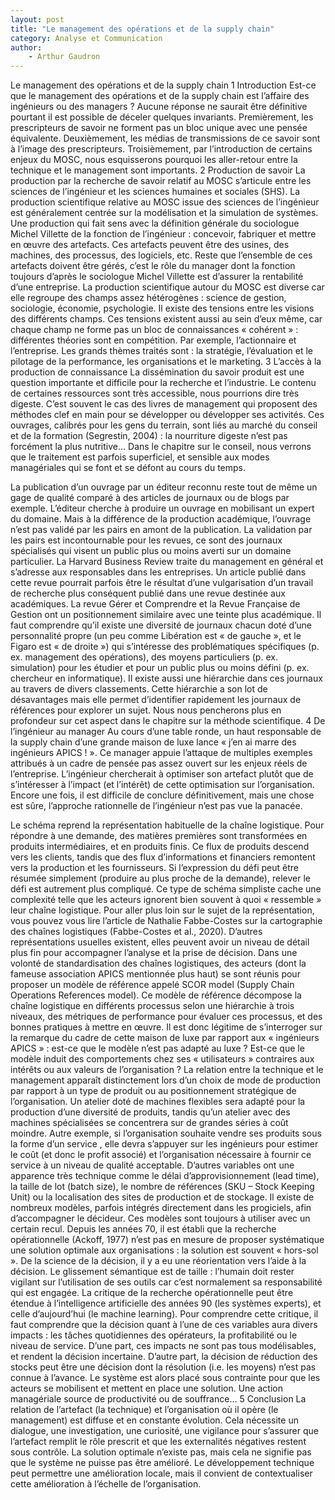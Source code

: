 ```yaml
---
layout: post
title: "Le management des opérations et de la supply chain"
category: Analyse et Communication
author: 
    - Arthur Gaudron
---
```


Le management des opérations et de la supply chain
1	Introduction
Est-ce que le management des opérations et de la supply chain est l’affaire des ingénieurs ou des managers ?
Aucune réponse ne saurait être définitive pourtant il est possible de déceler quelques invariants.
Premièrement, les prescripteurs de savoir ne forment pas un bloc unique avec une pensée équivalente. Deuxièmement, les médias de transmissions de ce savoir sont à l’image des prescripteurs. Troisièmement, par l’introduction de certains enjeux du MOSC, nous esquisserons pourquoi les aller-retour entre la technique et le management sont importants.
2	Production de savoir
La production par la recherche de savoir relatif au MOSC s’articule entre les sciences de l’ingénieur et les sciences humaines et sociales (SHS).
La production scientifique relative au MOSC issue des sciences de l’ingénieur est généralement centrée sur la modélisation et la simulation de systèmes. Une production qui fait sens avec la définition générale du sociologue Michel Villette de la fonction de l’ingénieur : concevoir, fabriquer et mettre en œuvre des artefacts. Ces artefacts peuvent être des usines, des machines, des processus, des logiciels, etc.
Reste que l’ensemble de ces artefacts doivent être gérés, c’est le rôle du manager dont la fonction toujours d’après le sociologue Michel Villette est d’assurer la rentabilité d’une entreprise. La production scientifique autour du MOSC est diverse car elle regroupe des champs assez hétérogènes : science de gestion, sociologie, économie, psychologie. Il existe des tensions entre les visions des différents champs. Ces tensions existent aussi au sein d’eux même, car chaque champ ne forme pas un bloc de connaissances « cohérent » : différentes théories sont en compétition. Par exemple, l’actionnaire et l’entreprise.
Les grands thèmes traités sont : la stratégie, l’évaluation et le pilotage de la performance, les organisations et le marketing. 
3	L’accès à la production de connaissance
La dissémination du savoir produit est une question importante et difficile pour la recherche et l’industrie.
Le contenu de certaines ressources sont très accessible, nous pourrions dire très digeste. C’est souvent le cas des livres de management qui proposent des méthodes clef en main pour se développer ou développer ses activités. Ces ouvrages, calibrés pour les gens du terrain, sont liés au marché du conseil et de la formation (Segrestin, 2004) : la nourriture digeste n’est pas forcément la plus nutritive… Dans le chapitre sur le conseil, nous verrons que le traitement est parfois superficiel, et sensible aux modes managériales qui se font et se défont au cours du temps.

 

La publication d’un ouvrage par un éditeur reconnu reste tout de même un gage de qualité comparé à des articles de journaux ou de blogs par exemple. L’éditeur cherche à produire un ouvrage en mobilisant un expert du domaine. Mais à la différence de la production académique, l’ouvrage n’est pas validé par les pairs en amont de la publication.
La validation par les pairs est incontournable pour les revues, ce sont des journaux spécialisés qui visent un public plus ou moins averti sur un domaine particulier. La Harvard Business Review traite du management en général et s’adresse aux responsables dans les entreprises. Un article publié dans cette revue pourrait parfois être le résultat d’une vulgarisation d’un travail de recherche plus conséquent publié dans une revue destinée aux académiques. La revue Gérer et Comprendre et la Revue Française de Gestion ont un positionnement similaire avec une teinte plus académique.
Il faut comprendre qu’il existe une diversité de journaux chacun doté d’une personnalité propre (un peu comme Libération est « de gauche », et le Figaro est « de droite ») qui s’intéresse des problématiques spécifiques (p. ex. management des opérations), des moyens particuliers (p. ex. simulation) pour les étudier et pour un public plus ou moins défini (p. ex. chercheur en informatique). Il existe aussi une hiérarchie dans ces journaux au travers de divers classements. Cette hiérarchie a son lot de désavantages mais elle permet d’identifier rapidement les journaux de références pour explorer un sujet. Nous nous pencherons plus en profondeur sur cet aspect dans le chapitre sur la méthode scientifique.
4	De l’ingénieur au manager
Au cours d’une table ronde, un haut responsable de la supply chain d’une grande maison de luxe lance « j’en ai marre des ingénieurs APICS  ! ». Ce manager appuie l’attaque de multiples exemples attribués à un cadre de pensée pas assez ouvert sur les enjeux réels de l’entreprise. L’ingénieur chercherait à optimiser son artefact plutôt que de s’intéresser à l’impact (et l’intérêt) de cette optimisation sur l’organisation. Encore une fois, il est difficile de conclure définitivement, mais une chose est sûre, l’approche rationnelle de l’ingénieur n’est pas vue la panacée.
 
Le schéma reprend la représentation habituelle de la chaîne logistique. Pour répondre à une demande, des matières premières sont transformées en produits intermédiaires, et en produits finis. Ce flux de produits descend vers les clients, tandis que des flux d’informations et financiers remontent vers la production et les fournisseurs. Si l’expression du défi peut être résumée simplement (produire au plus proche de la demande), relever le défi est autrement plus compliqué. Ce type de schéma simpliste cache une complexité telle que les acteurs ignorent bien souvent à quoi « ressemble » leur chaîne logistique. Pour aller plus loin sur le sujet de la représentation, vous pouvez vous lire l’article de Nathalie Fabbe-Costes sur la cartographie des chaînes logistiques (Fabbe-Costes et al., 2020).
D’autres représentations usuelles existent, elles peuvent avoir un niveau de détail plus fin pour accompagner l’analyse et la prise de décision. Dans une volonté de standardisation des chaînes logistiques, des acteurs (dont la fameuse association APICS mentionnée plus haut) se sont réunis pour proposer un modèle de référence appelé SCOR model (Supply Chain Operations References model). Ce modèle de référence décompose la chaîne logistique en différents processus selon une hiérarchie à trois niveaux, des métriques de performance pour évaluer ces processus, et des bonnes pratiques à mettre en œuvre. Il est donc légitime de s’interroger sur la remarque du cadre de cette maison de luxe par rapport aux « ingénieurs APICS » : est-ce que le modèle n’est pas adapté au luxe ? Est-ce que le modèle induit des comportements chez ses « utilisateurs » contraires aux intérêts ou aux valeurs de l’organisation ? 
La relation entre la technique et le management apparaît distinctement lors d’un choix de mode de production par rapport à un type de produit ou au positionnement stratégique de l’organisation. Un atelier doté de machines flexibles sera adapté pour la production d’une diversité de produits, tandis qu’un atelier avec des machines spécialisées se concentrera sur de grandes séries à coût moindre. Autre exemple, si l’organisation souhaite vendre ses produits sous la forme d’un service , elle devra s’appuyer sur les ingénieurs pour estimer le coût (et donc le profit associé) et l’organisation nécessaire à fournir ce service à un niveau de qualité acceptable.
D’autres variables ont une apparence très technique comme le délai d’approvisionnement (lead time), la taille de lot (batch size), le nombre de références (SKU – Stock Keeping Unit) ou la localisation des sites de production et de stockage. Il existe de nombreux modèles, parfois intégrés directement dans les progiciels, afin d’accompagner le décideur. Ces modèles sont toujours à utiliser avec un certain recul. Depuis les années 70, il est établi que la recherche opérationnelle (Ackoff, 1977) n’est pas en mesure de proposer systématique une solution optimale aux organisations : la solution est souvent « hors-sol ». De la science de la décision, il y a eu une réorientation vers l’aide à la décision. Le glissement sémantique est de taille : l’humain doit rester vigilant sur l’utilisation de ses outils car c’est normalement sa responsabilité qui est engagée. La critique de la recherche opérationnelle peut être étendue à l’intelligence artificielle des années 90 (les systèmes experts), et celle d’aujourd’hui (le machine learning).
Pour comprendre cette critique, il faut comprendre que la décision quant à l’une de ces variables aura divers impacts : les tâches quotidiennes des opérateurs, la profitabilité ou le niveau de service. D’une part, ces impacts ne sont pas tous modélisables, et rendent la décision incertaine. D’autre part, la décision de réduction des stocks peut être une décision dont la résolution (i.e. les moyens) n’est pas connue à l’avance. Le système est alors placé sous contrainte pour que les acteurs se mobilisent et mettent en place une solution. Une action managériale source de productivité ou de souffrance…
5	Conclusion
La relation de l’artefact (la technique) et l’organisation où il opère (le management) est diffuse et en constante évolution. Cela nécessite un dialogue, une investigation, une curiosité, une vigilance pour s’assurer que l’artefact remplit le rôle prescrit et que les externalités négatives restent sous contrôle.
La solution optimale n’existe pas, mais cela ne signifie pas que le système ne puisse pas être amélioré.
Le développement technique peut permettre une amélioration locale, mais il convient de contextualiser cette amélioration à l’échelle de l’organisation.
